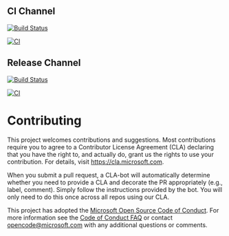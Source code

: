 
## CI Channel 
[![Build Status](https://dev.azure.com/devops-for-client-apps/build2019-demo/_apis/build/status/CI-build?branchName=master&jobName=Build&configuration=Channel_CD_Web)](https://dev.azure.com/devops-for-client-apps/build2019-demo/_build/latest?definitionId=1&branchName=master)

[![CI](https://img.shields.io/azure-devops/release/devops-for-client-apps/99e907d0-45c4-4065-9d18-a85a42d82d83/1/1.svg?style=flat-square)](https://build2019devopsdemo.z13.web.core.windows.net/CD)

## Release Channel
[![Build Status](https://dev.azure.com/devops-for-client-apps/build2019-demo/_apis/build/status/CI-build?branchName=master&jobName=Build&configuration=Channel_Prod_Web)](https://dev.azure.com/devops-for-client-apps/build2019-demo/_build/latest?definitionId=1&branchName=master)

[![CI](https://img.shields.io/azure-devops/release/devops-for-client-apps/99e907d0-45c4-4065-9d18-a85a42d82d83/1/9.svg?style=flat-square)](https://build2019devopsdemo.z13.web.core.windows.net/WpfCoreApp)

# Contributing

This project welcomes contributions and suggestions.  Most contributions require you to agree to a
Contributor License Agreement (CLA) declaring that you have the right to, and actually do, grant us
the rights to use your contribution. For details, visit https://cla.microsoft.com.

When you submit a pull request, a CLA-bot will automatically determine whether you need to provide
a CLA and decorate the PR appropriately (e.g., label, comment). Simply follow the instructions
provided by the bot. You will only need to do this once across all repos using our CLA.

This project has adopted the [Microsoft Open Source Code of Conduct](https://opensource.microsoft.com/codeofconduct/).
For more information see the [Code of Conduct FAQ](https://opensource.microsoft.com/codeofconduct/faq/) or
contact [opencode@microsoft.com](mailto:opencode@microsoft.com) with any additional questions or comments.
